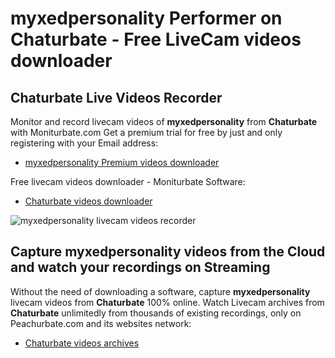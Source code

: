 # myxedpersonality Performer on Chaturbate - Free LiveCam videos downloader

## Chaturbate Live Videos Recorder

Monitor and record livecam videos of **myxedpersonality** from **Chaturbate** with Moniturbate.com
Get a premium trial for free by just and only registering with your Email address:
* [myxedpersonality Premium videos downloader](https://moniturbate.com/request-demo-licence-key.html)

Free livecam videos downloader - Moniturbate Software:
* [Chaturbate videos downloader](https://moniturbate.com/moniturbate-download-software.html)

![myxedpersonality livecam videos recorder](https://peachurnet.com/templates/moniturbate-software.png)


## Capture myxedpersonality videos from the Cloud and watch your recordings on Streaming

Without the need of downloading a software, capture **myxedpersonality** livecam videos from **Chaturbate** 100% online.
Watch Livecam archives from **Chaturbate** unlimitedly from thousands of existing recordings, only on Peachurbate.com and its websites network:
* [Chaturbate videos archives](https://peachurnet.com/)